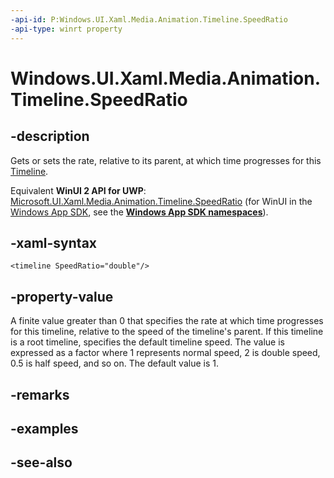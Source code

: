```yaml
---
-api-id: P:Windows.UI.Xaml.Media.Animation.Timeline.SpeedRatio
-api-type: winrt property
---
```


<!-- Property syntax
public double SpeedRatio { get;  set; }
-->

# Windows.UI.Xaml.Media.Animation.Timeline.SpeedRatio

## -description
Gets or sets the rate, relative to its parent, at which time progresses for this [Timeline](timeline.md).

Equivalent **WinUI 2 API for UWP**: [Microsoft.UI.Xaml.Media.Animation.Timeline.SpeedRatio](/windows/winui/api/microsoft.ui.xaml.media.animation.timeline.speedratio) (for WinUI in the [Windows App SDK](/windows/apps/windows-app-sdk/), see the **[Windows App SDK namespaces](/windows/windows-app-sdk/api/winrt/)**).

## -xaml-syntax
```xaml
<timeline SpeedRatio="double"/>
```


## -property-value
A finite value greater than 0 that specifies the rate at which time progresses for this timeline, relative to the speed of the timeline's parent. If this timeline is a root timeline, specifies the default timeline speed. The value is expressed as a factor where 1 represents normal speed, 2 is double speed, 0.5 is half speed, and so on. The default value is 1.

## -remarks

## -examples

## -see-also
